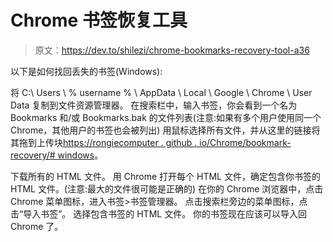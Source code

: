 # Chrome 书签恢复工具

> 原文：<https://dev.to/shilezi/chrome-bookmarks-recovery-tool-a36>

以下是如何找回丢失的书签(Windows):

将 C:\ Users \ % username % \ AppData \ Local \ Google \ Chrome \ User Data 复制到文件资源管理器。
在搜索栏中，输入书签，你会看到一个名为 Bookmarks 和/或 Bookmarks.bak 的文件列表(注意:如果有多个用户使用同一个 Chrome，其他用户的书签也会被列出)
用鼠标选择所有文件，并从这里的链接将其拖到上传块[https://rongiecomputer . github . io/Chrome/bookmark-recovery/# windows](https://rongjiecomputer.github.io/chrome/bookmark-recovery/#windows)。

下载所有的 HTML 文件。
用 Chrome 打开每个 HTML 文件，确定包含你书签的 HTML 文件。(注意:最大的文件很可能是正确的)
在你的 Chrome 浏览器中，点击 Chrome 菜单图标，进入书签>书签管理器。
点击搜索栏旁边的菜单图标，点击“导入书签”。
选择包含书签的 HTML 文件。
你的书签现在应该可以导入回 Chrome 了。